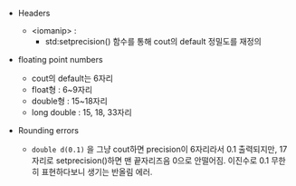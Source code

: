 - Headers
  - \<iomanip> : 
    - std:setprecision() 함수를 통해 cout의 default 정밀도를 재정의 


- floating point numbers
  - cout의 default는 6자리
  - float형 : 6~9자리
  - double형 : 15~18자리
  - long double : 15, 18, 33자리

- Rounding errors
  - ```double d(0.1)``` 을 그냥 cout하면 precision이 6자리라서 0.1 출력되지만, 17자리로 setprecision()하면 맨 끝자리즈음 0으로 안떨어짐. 이진수로 0.1 무한히 표현하다보니 생기는 반올림 에러.
